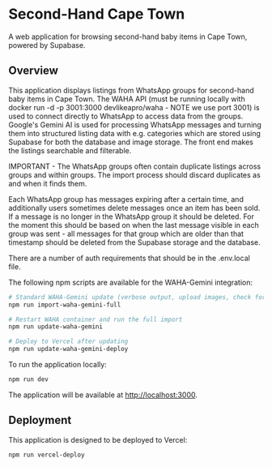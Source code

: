 # Second-Hand Cape Town

A web application for browsing second-hand baby items in Cape Town, powered by Supabase.

## Overview

This application displays listings from WhatsApp groups for second-hand baby items in Cape Town. The WAHA API (must be running locally with docker run -d -p 3001:3000 devlikeapro/waha - NOTE we use port 3001) is used to connect directly to WhatsApp to access data from the groups. Google's Gemini AI is used for processing WhatsApp messages and turning them into structured listing data with e.g. categories which are stored using Supabase for both the database and image storage. The front end makes the listings searchable and filterable. 

IMPORTANT - The WhatsApp groups often contain duplicate listings across groups and within groups. The import process should discard duplicates as and when it finds them. 

Each WhatsApp group has messages expiring after a certain time, and additionally users sometimes delete messages once an item has been sold. If a message is no longer in the WhatsApp group it should be deleted. For the moment this should be based on when the last message visible in each group was sent - all messages for that group which are older than that timestamp should be deleted from the Supabase storage and the database.

There are a number of auth requirements that should be in the .env.local file.

The following npm scripts are available for the WAHA-Gemini integration:

```bash
# Standard WAHA-Gemini update (verbose output, upload images, check for missing images)
npm run import-waha-gemini-full

# Restart WAHA container and run the full import
npm run update-waha-gemini

# Deploy to Vercel after updating
npm run update-waha-gemini-deploy
```

To run the application locally:

```bash
npm run dev
```

The application will be available at [http://localhost:3000](http://localhost:3000).

## Deployment

This application is designed to be deployed to Vercel:

```bash
npm run vercel-deploy
```
